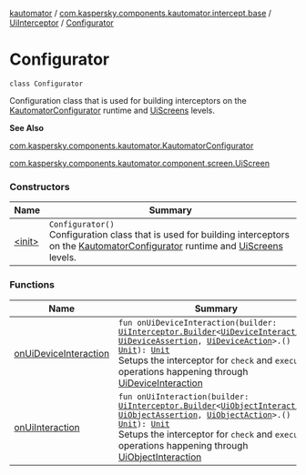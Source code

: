 [kautomator](../../../index.md) / [com.kaspersky.components.kautomator.intercept.base](../../index.md) / [UiInterceptor](../index.md) / [Configurator](./index.md)

# Configurator

`class Configurator`

Configuration class that is used for building interceptors on the
[KautomatorConfigurator](../../../com.kaspersky.components.kautomator/-kautomator-configurator/index.md) runtime and [UiScreens](#) levels.

**See Also**

[com.kaspersky.components.kautomator.KautomatorConfigurator](../../../com.kaspersky.components.kautomator/-kautomator-configurator/index.md)

[com.kaspersky.components.kautomator.component.screen.UiScreen](#)

### Constructors

| Name | Summary |
|---|---|
| [&lt;init&gt;](-init-.md) | `Configurator()`<br>Configuration class that is used for building interceptors on the [KautomatorConfigurator](../../../com.kaspersky.components.kautomator/-kautomator-configurator/index.md) runtime and [UiScreens](#) levels. |

### Functions

| Name | Summary |
|---|---|
| [onUiDeviceInteraction](on-ui-device-interaction.md) | `fun onUiDeviceInteraction(builder: `[`UiInterceptor.Builder`](../-builder/index.md)`<`[`UiDeviceInteraction`](../../../com.kaspersky.components.kautomator.intercept.interaction/-ui-device-interaction/index.md)`, `[`UiDeviceAssertion`](../../../com.kaspersky.components.kautomator.intercept.operation/-ui-device-assertion.md)`, `[`UiDeviceAction`](../../../com.kaspersky.components.kautomator.intercept.operation/-ui-device-action.md)`>.() -> `[`Unit`](https://kotlinlang.org/api/latest/jvm/stdlib/kotlin/-unit/index.html)`): `[`Unit`](https://kotlinlang.org/api/latest/jvm/stdlib/kotlin/-unit/index.html)<br>Setups the interceptor for `check` and `execute` operations happening through [UiDeviceInteraction](../../../com.kaspersky.components.kautomator.intercept.interaction/-ui-device-interaction/index.md) |
| [onUiInteraction](on-ui-interaction.md) | `fun onUiInteraction(builder: `[`UiInterceptor.Builder`](../-builder/index.md)`<`[`UiObjectInteraction`](../../../com.kaspersky.components.kautomator.intercept.interaction/-ui-object-interaction/index.md)`, `[`UiObjectAssertion`](../../../com.kaspersky.components.kautomator.intercept.operation/-ui-object-assertion.md)`, `[`UiObjectAction`](../../../com.kaspersky.components.kautomator.intercept.operation/-ui-object-action.md)`>.() -> `[`Unit`](https://kotlinlang.org/api/latest/jvm/stdlib/kotlin/-unit/index.html)`): `[`Unit`](https://kotlinlang.org/api/latest/jvm/stdlib/kotlin/-unit/index.html)<br>Setups the interceptor for `check` and `execute` operations happening through [UiObjectInteraction](../../../com.kaspersky.components.kautomator.intercept.interaction/-ui-object-interaction/index.md) |
